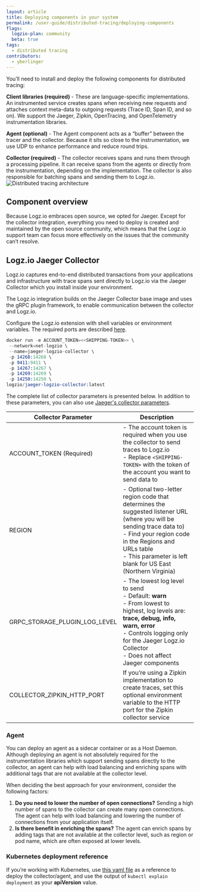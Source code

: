 ```yaml
---
layout: article
title: Deploying components in your system
permalink: /user-guide/distributed-tracing/deploying-components
flags:
  logzio-plan: community
  beta: true
tags:
  - distributed tracing
contributors:
  - yberlinger   
---
```

You’ll need to install and deploy the following components for distributed tracing:

**Client libraries (required)** - These are language-specific implementations. An instrumented service creates spans when receiving new requests and attaches context meta-data to outgoing requests (Trace ID, Span ID, and so on). 
We support the Jaeger, Zipkin, OpenTracing, and OpenTelemetry instrumentation libraries.

**Agent (optional)** - The Agent component acts as a “buffer” between the tracer and the collector. Because it sits so close to the instrumentation, we use UDP to enhance performance and reduce round trips. 

**Collector (required)** - The collector receives spans and runs them through a processing pipeline. It can receive spans from the agents or directly from the instrumentation, depending on the implementation. The collector is also responsible for batching spans and sending them to Logz.io. ![Distributed tracing architecture](https://dytvr9ot2sszz.cloudfront.net/logz-docs/distributed-tracing/tracing_architecture.png)


## Component overview
Because Logz.io embraces open source, we opted for Jaeger. Except for the collector integration, everything you need to deploy is created and maintained by the open source community, which means that the Logz.io support team can focus more effectively on the issues that the community can’t resolve. 

## Logz.io Jaeger Collector
Logz.io captures end-to-end distributed transactions from your applications and infrastructure with trace spans sent directly to Logz.io via the Jaeger Collector which you install inside your environment.

The Logz.io integration builds on the Jaeger Collector base image and uses the gRPC plugin framework, to enable communication between the collector and Logz.io.

Configure the Logz.io extension with shell variables or environment variables. The required ports are described 
<a href ="https://www.jaegertracing.io/docs/1.18/deployment/#collectors)" target="_blank">here</a>.

```s
docker run -e ACCOUNT_TOKEN=<<SHIPPING-TOKEN>> \
 --network=net-logzio \
 --name=jaeger-logzio-collector \
 -p 14268:14268 \
 -p 9411:9411 \
 -p 14267:14267 \
 -p 14269:14269 \
 -p 14250:14250 \
logzio/jaeger-logzio-collector:latest
```

The complete list of collector parameters is presented below. In addition to these parameters, you can also use 
 <a href ="https://www.jaegertracing.io/docs/1.18/cli/#jaeger-collector-grpc-plugin" target="_blank">Jaeger's collector parameters</a>.

 Collector Parameter | Description
 ------------ | -------------
  ACCOUNT_TOKEN (Required) | - The account token is required when you use the collector to send traces to Logz.io <br> -  Replace `<SHIPPING-TOKEN>` with the token of the account you want to send data to
REGION | -   Optional two-letter region code that determines the suggested listener URL (where you will be sending trace data to)  <br>-   Find your region code in the Regions and URLs table <br>-   This parameter is left blank for US East (Northern Virginia)
GRPC_STORAGE_PLUGIN_LOG_LEVEL| -   The lowest log level to send <br> -   Default: **warn** <br>-   From lowest to highest, log levels are: **trace, debug, info, warn, error** <br>-   Controls logging only for the Jaeger Logz.io Collector  <br>-   Does not affect Jaeger components
COLLECTOR_ZIPKIN_HTTP_PORT | If you’re using a Zipkin implementation to create traces, set this optional environment variable to the HTTP port for the Zipkin collector service

### Agent

You can deploy an agent as a sidecar container or as a Host Daemon. Although deploying an agent is not absolutely required for the instrumentation libraries which support sending spans directly to the collector, an agent can help with load balancing and enriching spans with additional tags that are not available at the collector level. 

When deciding the best approach for your environment, consider the following factors: 

1.  **Do you need to lower the number of open connections?** 
    Sending a high number of spans to the collector can create many open connections. The agent can help with load balancing and lowering the number of connections from your application itself. 
2.  **Is there benefit in enriching the spans?** 
    The agent can enrich spans by adding tags that are not available at the collector level, such as region or pod name, which are often exposed at lower levels.

### Kubernetes deployment reference

If you’re working with Kubernetes, use [this yaml file](/user-guide/distributed-tracing/k8s-deployment) as a reference to deploy the collector/agent, and use the output of `kubectl explain deployment` as your **apiVersion** value.
